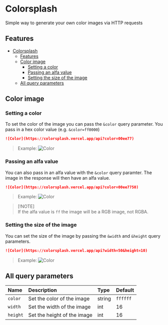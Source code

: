 # Colorsplash

Simple way to generate your own color images via HTTP requests

## Features

- [Colorsplash](#colorsplash)
  - [Features](#features)
  - [Color image](#color-image)
    - [Setting a color](#setting-a-color)
    - [Passing an alfa value](#passing-an-alfa-value)
    - [Setting the size of the image](#setting-the-size-of-the-image)
  - [All query parameters](#all-query-parameters)

## Color image

### Setting a color

To set the color of the image you can pass the `&color` query parameter. You pass in a hex color value (e.g. `&color=ff0000`)

```md
![Color](https://colorsplash.vercel.app/api?color=00ee77)
```

> Example: ![Color](https://colorsplash.vercel.app/api?color=00ee77)

### Passing an alfa value

You can also pass in an alfa value with the `&color` query paramter. The image in the response will then have an alfa value.

```md
![Color](https://colorsplash.vercel.app/api?color=00ee7750)
```

> Example: ![Color](https://colorsplash.vercel.app/api?color=00ee7750)

> [!NOTE]\
> If the alfa value is `ff` the image will be a RGB image, not RGBA.

### Setting the size of the image

You can set the size of the image by passing the `&width` and `&height` query parameters.

```md
![Color](https://colorsplash.vercel.app/api?width=50&height=10)
```

> Example: ![Color](https://colorsplash.vercel.app/api?width=50&height=10)

## All query parameters

| Name     | Description                 | Type   | Default  |
| :--      | :---------                  | :--    | :-----   |
| `color`  | Set the color of the image  | string | `ffffff` |
| `width`  | Set the width of the image  | int    | 16       |
| `height` | Set the height of the image | int    | 16       |
